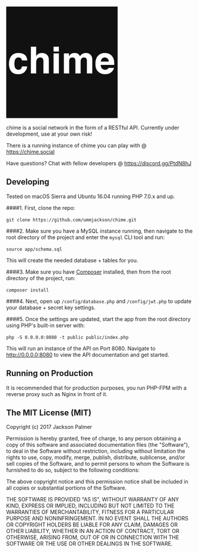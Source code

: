 ![chime logo](logo.png?raw=true)

chime is a social network in the form of a RESTful API. Currently under development, use at your own risk!

There is a running instance of chime you can play with @ https://chime.social

Have questions? Chat with fellow developers @ https://discord.gg/PtdN8hJ

## Developing

Tested on macOS Sierra and Ubuntu 16.04 running PHP 7.0.x and up.

####1. First, clone the repo:

`git clone https://github.com/ummjackson/chime.git`

####2. Make sure you have a MySQL instance running, then navigate to the root directory of the project and enter the `mysql` CLI tool and run:

`source app/schema.sql`

This will create the needed database + tables for you.

####3. Make sure you have [Composer](https://getcomposer.org/) installed, then from the root directory of the project, run:

`composer install`

####4. Next, open up `/config/database.php` and `/config/jwt.php` to update your database + secret key settings. 

####5. Once the settings are updated, start the app from the root directory using PHP's built-in server with:

`php -S 0.0.0.0:8080 -t public public/index.php`

This will run an instance of the API on Port 8080. Navigate to http://0.0.0.0:8080 to view the API documentation and get started.

## Running on Production

It is recommended that for production purposes, you run PHP-FPM with a reverse proxy such as Nginx in front of it.

## The MIT License (MIT)
Copyright (c) 2017 Jackson Palmer

Permission is hereby granted, free of charge, to any person obtaining a copy
of this software and associated documentation files (the "Software"), to deal
in the Software without restriction, including without limitation the rights
to use, copy, modify, merge, publish, distribute, sublicense, and/or sell
copies of the Software, and to permit persons to whom the Software is
furnished to do so, subject to the following conditions:

The above copyright notice and this permission notice shall be included in all
copies or substantial portions of the Software.

THE SOFTWARE IS PROVIDED "AS IS", WITHOUT WARRANTY OF ANY KIND, EXPRESS OR
IMPLIED, INCLUDING BUT NOT LIMITED TO THE WARRANTIES OF MERCHANTABILITY,
FITNESS FOR A PARTICULAR PURPOSE AND NONINFRINGEMENT. IN NO EVENT SHALL THE
AUTHORS OR COPYRIGHT HOLDERS BE LIABLE FOR ANY CLAIM, DAMAGES OR OTHER
LIABILITY, WHETHER IN AN ACTION OF CONTRACT, TORT OR OTHERWISE, ARISING FROM,
OUT OF OR IN CONNECTION WITH THE SOFTWARE OR THE USE OR OTHER DEALINGS IN THE
SOFTWARE.